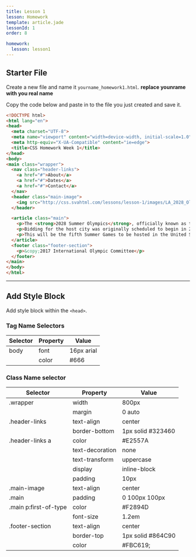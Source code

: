 ```yaml
---
title: Lesson 1
lesson: Homework
template: article.jade
lessonId: 1
order: 8

homework:
  lesson: lesson1
---
```


## Starter File

Create a new file and name it `yourname_homework1.html`. **replace younrame with you real name**

Copy the code below and paste in to the file you just created and save it.

```html
<!DOCTYPE html>
<html lang="en">
<head>
  <meta charset="UTF-8">
  <meta name="viewport" content="width=device-width, initial-scale=1.0">
  <meta http-equiv="X-UA-Compatible" content="ie=edge">
  <title>CSS Homework Week 1</title>
</head>
<body>
<main class="wrapper">
  <nav class="header-links">
    <a href="#">About</a>
    <a href="#">Dates</a>
    <a href="#">Contact</a>
  </nav>
  <header class="main-image">
    <img src="http://css.svahtml.com/lessons/lesson-1/images/LA_2028_Olympics_Logo.png" alt="">
  </header>

  <article class="main">
    <p>The <strong>2028 Summer Olympics</strong>, officially known as the Games of the XXXIV Olympiad, and commonly known as LA 2028/Los Angeles 2028, is a forthcoming international multi-sport event, which will be hosted in the city of <em>Los Angeles, California, United States</em> between July 21 and August 6, 2028.</p>
    <p>Bidding for the host city was originally scheduled to begin in 2019 with the winning bid scheduled to be announced in 2021. However, following difficulties with cities withdrawing in the bidding process for the 2022 Winter and 2024 Summer Olympics, the International Olympic Committee (IOC) decided in July 2017 to jointly award both the 2024 and 2028 Games. On July 31, 2017, an agreement was announced that Los Angeles would bid for the 2028 Games with $1.8 billion of additional funding from the IOC, which opened Paris up to be confirmed as host of the 2024 Games. Both cities were announced as winners of their respective games at the 131st IOC Session in Lima, Peru, on September 13, 2017.</p>
    <p>This will be the fifth Summer Games to be hosted in the United States, and the third in Los Angeles following St. Louis 1904, Los Angeles 1932, Los Angeles 1984 and Atlanta 1996. Los Angeles will also become the third city after London (1908, 1948 and 2012) and Paris (1900, 1924 and 2024) to host the Olympic Games three times.</p>
  </article>
  <footer class="footer-section">
    <p>&copy;2017 International Olympic Committee</p>
  </footer>
</main>
</body>
</html>
```


---

## Add Style Block

Add style block within the `<head>`.

### Tag Name Selectors

Selector | Property | Value
---|---|---
body | font | 16px arial
&nbsp; | color | #666

### Class Name selector

Selector | Property | Value
---|---|---
.wrapper | width | 800px
&nbsp; | margin | 0 auto
.header-links | text-align | center
&nbsp; | border-bottom | 1px solid #323460
.header-links a | color | #E2557A
&nbsp; | text-decoration | none
&nbsp; | text-transform | uppercase
&nbsp; | display | inline-block
&nbsp; | padding | 10px
.main-image | text-align | center
.main | padding | 0 100px 100px
.main p:first-of-type | color | #F2894D
&nbsp; | font-size | 1.2em
.footer-section | text-align | center
&nbsp; | border-top | 1px solid #864C90
&nbsp; | color | #FBC619;

<div class="homework-view" data-lesson="lesson1"></div>
